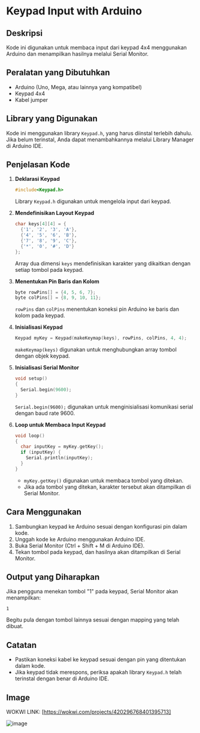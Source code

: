# Keypad Input with Arduino

## Deskripsi
Kode ini digunakan untuk membaca input dari keypad 4x4 menggunakan Arduino dan menampilkan hasilnya melalui Serial Monitor.

## Peralatan yang Dibutuhkan
- Arduino (Uno, Mega, atau lainnya yang kompatibel)
- Keypad 4x4
- Kabel jumper

## Library yang Digunakan
Kode ini menggunakan library `Keypad.h`, yang harus diinstal terlebih dahulu. Jika belum terinstal, Anda dapat menambahkannya melalui Library Manager di Arduino IDE.

## Penjelasan Kode
1. **Deklarasi Keypad**
   ```cpp
   #include<Keypad.h>
   ```
   Library `Keypad.h` digunakan untuk mengelola input dari keypad.

2. **Mendefinisikan Layout Keypad**
   ```cpp
   char keys[4][4] = {
     {'1', '2', '3', 'A'},
     {'4', '5', '6', 'B'},
     {'7', '8', '9', 'C'},
     {'*', '0', '#', 'D'}
   };
   ```
   Array dua dimensi `keys` mendefinisikan karakter yang dikaitkan dengan setiap tombol pada keypad.

3. **Menentukan Pin Baris dan Kolom**
   ```cpp
   byte rowPins[] = {4, 5, 6, 7};
   byte colPins[] = {8, 9, 10, 11};
   ```
   `rowPins` dan `colPins` menentukan koneksi pin Arduino ke baris dan kolom pada keypad.

4. **Inisialisasi Keypad**
   ```cpp
   Keypad myKey = Keypad(makeKeymap(keys), rowPins, colPins, 4, 4);
   ```
   `makeKeymap(keys)` digunakan untuk menghubungkan array tombol dengan objek keypad.

5. **Inisialisasi Serial Monitor**
   ```cpp
   void setup()
   {
     Serial.begin(9600);
   }
   ```
   `Serial.begin(9600);` digunakan untuk menginisialisasi komunikasi serial dengan baud rate 9600.

6. **Loop untuk Membaca Input Keypad**
   ```cpp
   void loop()
   {
     char inputKey = myKey.getKey();
     if (inputKey) {
       Serial.println(inputKey);
     }
   }
   ```
   - `myKey.getKey()` digunakan untuk membaca tombol yang ditekan.
   - Jika ada tombol yang ditekan, karakter tersebut akan ditampilkan di Serial Monitor.

## Cara Menggunakan
1. Sambungkan keypad ke Arduino sesuai dengan konfigurasi pin dalam kode.
2. Unggah kode ke Arduino menggunakan Arduino IDE.
3. Buka Serial Monitor (Ctrl + Shift + M di Arduino IDE).
4. Tekan tombol pada keypad, dan hasilnya akan ditampilkan di Serial Monitor.

## Output yang Diharapkan
Jika pengguna menekan tombol "1" pada keypad, Serial Monitor akan menampilkan:
```
1
```
Begitu pula dengan tombol lainnya sesuai dengan mapping yang telah dibuat.

## Catatan
- Pastikan koneksi kabel ke keypad sesuai dengan pin yang ditentukan dalam kode.
- Jika keypad tidak merespons, periksa apakah library `Keypad.h` telah terinstal dengan benar di Arduino IDE.

## Image

WOKWI LINK: [https://wokwi.com/projects/420296768401395713]


![image](https://github.com/user-attachments/assets/7b99109a-c66c-4e53-8082-da70a569e59c)
